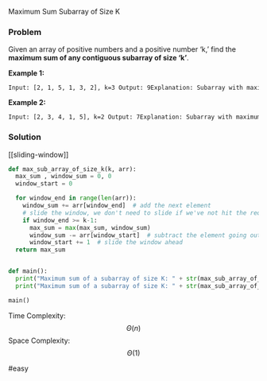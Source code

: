 
Maximum Sum Subarray of Size K

### Problem

Given an array of positive numbers and a positive number ‘k,’ find the **maximum sum of any contiguous subarray of size ‘k’**.

**Example 1:**

```
Input: [2, 1, 5, 1, 3, 2], k=3 Output: 9Explanation: Subarray with maximum sum is [5, 1, 3].
```

**Example 2:**

```
Input: [2, 3, 4, 1, 5], k=2 Output: 7Explanation: Subarray with maximum sum is [3, 4].
```

### Solution

[[sliding-window]]

```python
def max_sub_array_of_size_k(k, arr):
  max_sum , window_sum = 0, 0
  window_start = 0

  for window_end in range(len(arr)):
    window_sum += arr[window_end]  # add the next element
    # slide the window, we don't need to slide if we've not hit the required window size of 'k'
    if window_end >= k-1:
      max_sum = max(max_sum, window_sum)
      window_sum -= arr[window_start]  # subtract the element going out
      window_start += 1  # slide the window ahead
  return max_sum


def main():
  print("Maximum sum of a subarray of size K: " + str(max_sub_array_of_size_k(3, [2, 1, 5, 1, 3, 2])))
  print("Maximum sum of a subarray of size K: " + str(max_sub_array_of_size_k(2, [2, 3, 4, 1, 5])))

main()
```

Time Complexity: $$\Theta(n)$$
Space Complexity:  $$\Theta(1)$$

#easy